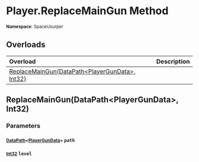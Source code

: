 # Player.ReplaceMainGun Method

<small>**Namespace**: SpaceUsurper</small>

## Overloads

<div markdown="1" class="member-table">

| Overload | Description |
| :------- | ----------- |
| [ReplaceMainGun(DataPath&lt;PlayerGunData&gt;, Int32)](#DataPath_Int32_) |  | 

</div>

## ReplaceMainGun(DataPath&lt;PlayerGunData&gt;, Int32)
### Parameters
#### <small>[DataPath](../DataPath-1.md)&lt;[PlayerGunData](../PlayerGunData.md)&gt;</small> `path`

#### <small>[Int32](https://docs.microsoft.com/en-us/dotnet/api/system.int32?view=netframework-4.5)</small> `level`


